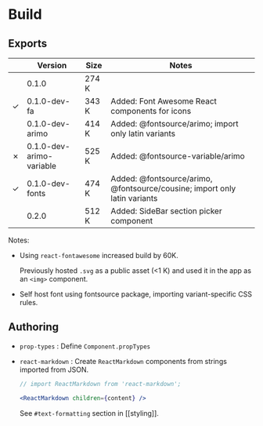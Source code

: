 # Build

## Exports

|         | Version                  | Size  | Notes                                                                     |
| :-----: | ------------------------ | ----- | ------------------------------------------------------------------------- |
|         | 0.1.0                    | 274 K |                                                                           |
| &check; | 0.1.0-dev-fa             | 343 K | Added: Font Awesome React components for icons                            |
|         | 0.1.0-dev-arimo          | 414 K | Added: @fontsource/arimo; import only latin variants                      |
| &cross; | 0.1.0-dev-arimo-variable | 525 K | Added: @fontsource-variable/arimo                                         |
| &check; | 0.1.0-dev-fonts          | 474 K | Added: @fontsource/arimo, @fontsource/cousine; import only latin variants |
|         | 0.2.0                    | 512 K | Added: SideBar section picker component                                   |

Notes:

- Using `react-fontawesome` increased build by 60K.

  Previously hosted `.svg` as a public asset (<1 K) and used it in the app as an `<img>` component.

- Self host font using fontsource package, importing variant-specific CSS rules.

## Authoring

- `prop-types`
  : Define `Component.propTypes`

- `react-markdown`
  : Create `ReactMarkdown` components from strings imported from JSON.

  ```jsx
  // import ReactMarkdown from 'react-markdown';

  <ReactMarkdown children={content} />
  ```

  See `#text-formatting` section in [[styling]].
